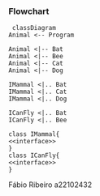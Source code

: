 ### Flowchart

```mermaid
 classDiagram
Animal <-- Program

Animal <|-- Bat
Animal <|-- Bee
Animal <|-- Cat
Animal <|-- Dog

IMammal <|.. Bat
IMammal <|.. Cat
IMammal <|.. Dog

ICanFly <|.. Bat
ICanFly <|.. Bee

class IMammal{
<<interface>>
}
class ICanFly{
<<interface>>
}

```
Fábio Ribeiro a22102432
